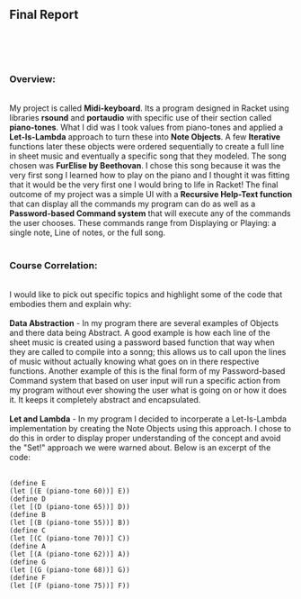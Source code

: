 <b><h2>Final Report</h2></b><br>
<br>
<br>
<b><h3>Overview:</h3></b><br>
My project is called <b>Midi-keyboard</b>. Its a program designed in Racket using libraries <b>rsound</b> and <b>portaudio</b> with specific use of their section called <b>piano-tones</b>. What I did was I took values from piano-tones and applied a <b>Let-Is-Lambda</b> approach to turn these into <b>Note Objects</b>. A few <b>Iterative</b> functions later these objects were ordered sequentially to create a full line in sheet music and eventually a specific song that they modeled. The song chosen was <b>FurElise by Beethovan</b>. I chose this song because it was the very first song I learned how to play on the piano and I thought it was fitting that it would be the very first one I would bring to life in Racket! The final outcome of my project was a simple UI with a <b>Recursive Help-Text function</b> that can display all the commands my program can do as well as a <b>Password-based Command system</b> that will execute any of the commands the user chooses. These commands range from Displaying or Playing: a single note, Line of notes, or the full song.<br>
<br>
<b><h3>Course Correlation:</h3></b><br>
I would like to pick out specific topics and highlight some of the code that embodies them and explain why:<br>
<br>
<b>Data Abstraction</b> - In my program there are several examples of Objects and there data being Abstract. A good example is how each line of the sheet music is created using a password based function that way when they are called to compile into a sonng; this allows us to call upon the lines of music without actually knowing what goes on in there respective functions. Another example of this is the final form of my Password-based Command system that based on user input will run a specific action from my program without ever showing the user what is going on or how it does it. It keeps it completely abstract and encapsulated.<br>
<br>
<b>Let and Lambda</b> - In my program I decided to incorperate a Let-Is-Lambda implementation by creating the Note Objects using this
approach. I chose to do this in order to display proper understanding of the concept and avoid the "Set!" approach we were warned about.
Below is an excerpt of the code:<br>
<br>
```
(define E
(let [(E (piano-tone 60))] E))
(define D
(let [(D (piano-tone 65))] D))
(define B
(let [(B (piano-tone 55))] B))
(define C
(let [(C (piano-tone 70))] C))
(define A
(let [(A (piano-tone 62))] A))
(define G
(let [(G (piano-tone 68))] G))
(define F
(let [(F (piano-tone 75))] F))
```
<br>
<br>
